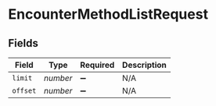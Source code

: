 # EncounterMethodListRequest


## Fields

| Field              | Type               | Required           | Description        |
| ------------------ | ------------------ | ------------------ | ------------------ |
| `limit`            | *number*           | :heavy_minus_sign: | N/A                |
| `offset`           | *number*           | :heavy_minus_sign: | N/A                |